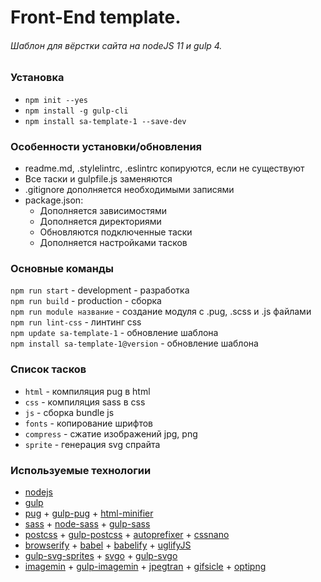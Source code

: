 # Front-End template. #
###### Шаблон для вёрстки сайта на nodeJS 11 и gulp 4. ######

### Установка ###
- `npm init --yes`  
- `npm install -g gulp-cli`
- `npm install sa-template-1 --save-dev`

### Особенности установки/обновления ###
- readme.md, .stylelintrc, .eslintrc копируются, если не существуют 
- Все таски и gulpfile.js заменяются
- .gitignore дополняется необходимыми записями
- package.json:
  - Дополняется зависимостями
  - Дополняется директориями
  - Обновляются подключенные таски 
  - Дополняется настройками тасков

### Основные команды ###
`npm run start` - development - разработка  
`npm run build` - production - сборка   
`npm run module название` - создание модуля с .pug, .scss и .js файлами    
`npm run lint-css` - линтинг css  
`npm update sa-template-1` - обновление шаблона   
`npm install sa-template-1@version` - обновление шаблона 

### Список тасков ###
- `html` - компиляция pug в html
- `css` - компиляция sass в css
- `js` - сборка bundle js
- `fonts` - копирование шрифтов
- `compress` - сжатие изображений jpg, png
- `sprite` - генерация svg спрайта

### Используемые технологии ###
- [nodejs](https://nodejs.org/)
- [gulp](https://gulpjs.com/)
- [pug](https://pugjs.org/) + [gulp-pug](https://github.com/gulp-community/gulp-pug) + [html-minifier](https://github.com/kangax/html-minifier)
- [sass](https://sass-lang.com/) + [node-sass](https://github.com/sass/node-sass) + [gulp-sass](https://github.com/dlmanning/gulp-sass)
- [postcss](https://github.com/postcss/postcss) + [gulp-postcss](https://github.com/postcss/gulp-postcss) + [autoprefixer](https://autoprefixer.github.io/ru/) + [cssnano](https://cssnano.co/)
- [browserify](http://browserify.org/) + [babel](https://babeljs.io/) + [babelify](https://github.com/babel/babelify) + [uglifyJS](https://github.com/mishoo/UglifyJS)
- [gulp-svg-sprites](https://github.com/shakyshane/gulp-svg-sprites) + [svgo](https://github.com/svg/svgo) + [gulp-svgo](https://github.com/corneliusio/gulp-svgo)
- [imagemin](https://github.com/imagemin/imagemin) + [gulp-imagemin](https://github.com/sindresorhus/gulp-imagemin) + [jpegtran](https://ruhighload.com/jpegtran) + [gifsicle](https://www.lcdf.org/gifsicle/) + [optipng](http://optipng.sourceforge.net/)